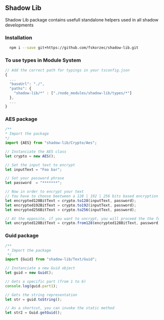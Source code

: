 ## Shadow Lib
Shadow Lib package contains usefull standalone helpers used in all shadow developments
<br />

### Installation

```bash
  npm i --save git+https://github.com/fskorzec/shadow-lib.git
```

### To use types in Module System

```javascript
// Add the correct path for typings in your tsconfig.json
{
  ...
  "baseUrl": "./",
  "paths": {
    "shadow-lib/*" : ["./node_modules/shadow-lib/types/*"]
  },
  ...
}
```

### AES package

```typescript
/**
* Import the package
*/
import {AES} from "shadow-lib/Crypto/Aes";

// Instanciate the AES class
let crypto = new AES();

// Set the input text to encrypt
let inputText = "Foo bar";

// Set your password phrase
let password  = "*******";

// Now in order to encrypt your text
// You have to choose beetween a 128 | 192 | 256 bits based encryption
let encrypted128BitText = crypto.to128(inputText, password);
let encrypted192BitText = crypto.to192(inputText, password);
let encrypted256BitText = crypto.to256(inputText, password);

// At the opposite, if you want to uncrypt, you will proceed the the following
let uncrypted128BitText = crypto.from128(encrypted128BitText, password);
```

### Guid package
```typescript
/**
 * Import the package
 */
import {Guid} from "shadow-lib/Text/Guid";

// Instanciate a new Guid object
let guid = new Guid();

// Gets a specific part (from 1 to 6)
console.log(guid.part1);

// Gets the string representation
let str = guid.toString();

// As a shortcut, you can invoke the static method
let str2 = Guid.getGuid();
```